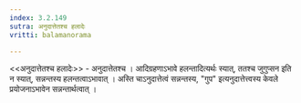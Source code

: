 ```yaml
---
index: 3.2.149
sutra: अनुदात्तेतश्च हलादेः
vritti: balamanorama

---
```

<<अनुदात्तेतश्च हलादेः>> - अनुदात्तेतश्च । आदिग्रहणाऽभावे हलन्तादित्यर्थः स्यात्, ततश्च जुगुप्सन इति न स्यात्, सन्नन्तस्य हलन्तत्वाऽभावात् । अस्ति चाऽनुदात्तेत्वं सन्नन्तस्य, "गुप" इत्यनुदात्तेत्त्वस्य केवले प्रयोजनाऽभावेन सन्नन्तार्थत्वात् । 